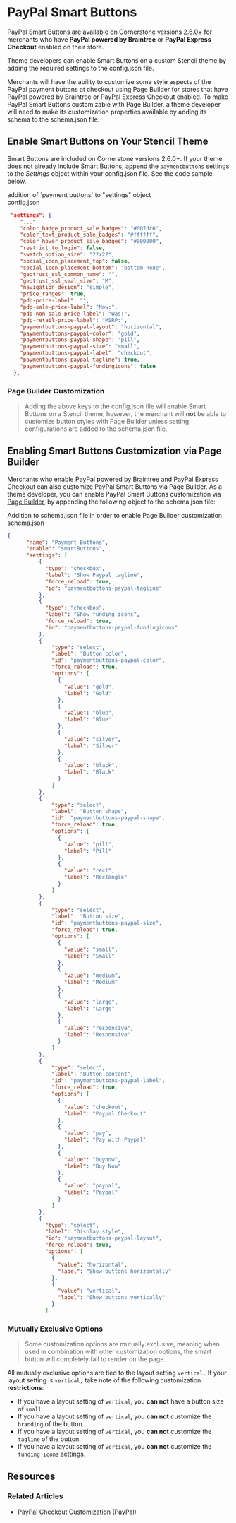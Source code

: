# PayPal Smart Buttons

 

PayPal Smart Buttons are available on Cornerstone versions 2.6.0+ for merchants who have **PayPal powered by Braintree** or **PayPal Express Checkout** enabled on their store.

Theme developers can enable Smart Buttons on a custom Stencil theme by adding the required settings to the <span class="fn">config.json</span> file.

Merchants will have the ability to customize some style aspects of the PayPal payment buttons at checkout using Page Builder for stores that have PayPal powered by Braintree or PayPal Express Checkout enabled. To make PayPal Smart Buttons customizable with Page Builder, a theme developer will need to make its customization properties available by adding its schema to the <span class="fn">schema.json</span> file.

## Enable Smart Buttons on Your Stencil Theme

Smart Buttons are included on Cornerstone versions 2.6.0+. If your theme does not already include Smart Buttons, append the `paymentbuttons` settings to the _Settings_ object within your <span class="fn">config.json</span> file. See the code sample below.

<div class="HubBlock-header">
    <div class="HubBlock-header-title flex items-center">
        <div class="HubBlock-header-name">addition of `payment buttons` to "settings" object</div>
    </div><div class="HubBlock-header-subtitle">config.json</div>
</div>

<!--
title: "addition of `payment buttons` to "settings" object"
subtitle: "config.json"
lineNumbers: true
-->

```json
 "settings": {
    "..."
    "color_badge_product_sale_badges": "#007dc6",
    "color_text_product_sale_badges": "#ffffff",
    "color_hover_product_sale_badges": "#000000",
    "restrict_to_login": false,
    "swatch_option_size": "22x22",
    "social_icon_placement_top": false,
    "social_icon_placement_bottom": "bottom_none",
    "geotrust_ssl_common_name": "",
    "geotrust_ssl_seal_size": "M",
    "navigation_design": "simple",
    "price_ranges": true,
    "pdp-price-label": "",
    "pdp-sale-price-label": "Now:",
    "pdp-non-sale-price-label": "Was:",
    "pdp-retail-price-label": "MSRP:",
    "paymentbuttons-paypal-layout": "horizontal",
    "paymentbuttons-paypal-color": "gold",
    "paymentbuttons-paypal-shape": "pill",
    "paymentbuttons-paypal-size": "small",
    "paymentbuttons-paypal-label": "checkout",
    "paymentbuttons-paypal-tagline": true,
    "paymentbuttons-paypal-fundingicons": false
  },
```

<div class="HubBlock--callout">
<div class="CalloutBlock--warning">
<div class="HubBlock-content">

<!-- theme: warning -->

### Page Builder Customization
> Adding the above keys to the <span class="fn">config.json</span> file will enable Smart Buttons on a Stencil theme, however, the merchant will **not** be able to customize button styles with Page Builder unless setting configurations are added to the <span class="fn">schema.json</span> file.

</div>
</div>
</div>

<a id="page-builder"></a>

## Enabling Smart Buttons Customization via Page Builder

Merchants who enable PayPal powered by Braintree and PayPal Express Checkout can also customize PayPal Smart Buttons via Page Builder. As a theme developer, you can enable PayPal Smart Buttons customization via [Page Builder](/stencil-docs/stencil-theme-editor/schema-json-metadata), by appending the following object to the <span class="fn">schema.json</span> file:

<div class="HubBlock-header">
    <div class="HubBlock-header-title flex items-center">
        <div class="HubBlock-header-name">Addition to schema.json file in order to enable Page Builder customization</div>
    </div><div class="HubBlock-header-subtitle">schema.json</div>
</div>

<!--
title: "Addition to schema.json file in order to enable Page Builder customization"
subtitle: "schema.json"
lineNumbers: true
-->

```json
{
      "name": "Payment Buttons",
      "enable": "smartButtons",
      "settings": [
          {
            "type": "checkbox",
            "label": "Show Paypal tagline",
            "force_reload": true,
            "id": "paymentbuttons-paypal-tagline"
          },
          {
            "type": "checkbox",
            "label": "Show funding icons",
            "force_reload": true,
            "id": "paymentbuttons-paypal-fundingicons"
          },
          {
              "type": "select",
              "label": "Button color",
              "id": "paymentbuttons-paypal-color",
              "force_reload": true,
              "options": [
                {
                  "value": "gold",
                  "label": "Gold"
                },
                {
                  "value": "blue",
                  "label": "Blue"
                },
                {
                  "value": "silver",
                  "label": "Silver"
                },
                {
                  "value": "black",
                  "label": "Black"
                }
              ]
          },
          {
              "type": "select",
              "label": "Button shape",
              "id": "paymentbuttons-paypal-shape",
              "force_reload": true,
              "options": [
                {
                  "value": "pill",
                  "label": "Pill"
                },
                {
                  "value": "rect",
                  "label": "Rectangle"
                }
              ]
          },
          {
              "type": "select",
              "label": "Button size",
              "id": "paymentbuttons-paypal-size",
              "force_reload": true,
              "options": [
                {
                  "value": "small",
                  "label": "Small"
                },
                {
                  "value": "medium",
                  "label": "Medium"
                },
                {
                  "value": "large",
                  "label": "Large"
                },
                {
                  "value": "responsive",
                  "label": "Responsive"
                }
              ]
          },
          {
              "type": "select",
              "label": "Button content",
              "id": "paymentbuttons-paypal-label",
              "force_reload": true,
              "options": [
                {
                  "value": "checkout",
                  "label": "Paypal Checkout"
                },
                {
                  "value": "pay",
                  "label": "Pay with Paypal"
                },
                {
                  "value": "buynow",
                  "label": "Buy Now"
                },
                {
                  "value": "paypal",
                  "label": "Paypal"
                }
              ]
          },
          {
            "type": "select",
            "label": "Display style",
            "id": "paymentbuttons-paypal-layout",
            "force_reload": true,
            "options": [
              {
                "value": "horizontal",
                "label": "Show buttons horizontally"
              },
              {
                "value": "vertical",
                "label": "Show buttons vertically"
              }
            ]
```

<div class="HubBlock--callout">
<div class="CalloutBlock--error">
<div class="HubBlock-content">

<!-- theme: error -->

### Mutually Exclusive Options
> Some customization options are mutually exclusive, meaning when used in combination with other customization options, the smart button will completely fail to render on the page.

All mutually exclusive options are tied to the layout setting `vertical.` If your layout setting is `vertical,` take note of the following customization **restrictions**:

* If you have a layout setting of `vertical`, you **can not** have a button size of `small`.
* If you have a layout setting of `vertical`, you **can not** customize the `branding` of the button.
* If you have a layout setting of `vertical`, you **can not** customize the `tagline` of the button.
* If you have a layout setting of `vertical`, you **can not** customize the `funding icons` settings.

</div>
</div>
</div>

## Resources

### Related Articles

* [PayPal Checkout Customization](https://developer.paypal.com/demo/checkout/#/pattern/checkout) (PayPal)
